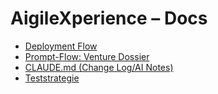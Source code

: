 # AigileXperience – Docs

- [Deployment Flow](./deployment-flow.md)
- [Prompt-Flow: Venture Dossier](./prompt-flow-venture.md)
- [CLAUDE.md (Change Log/AI Notes)](./CLAUDE.md)
- [Teststrategie](./test-strategy.md)
